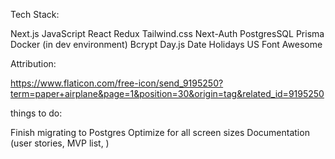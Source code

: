 Tech Stack:

Next.js
JavaScript
React
Redux
Tailwind.css
Next-Auth
PostgresSQL
Prisma
Docker (in dev environment)
Bcrypt
Day.js
Date Holidays US
Font Awesome

Attribution:

https://www.flaticon.com/free-icon/send_9195250?term=paper+airplane&page=1&position=30&origin=tag&related_id=9195250

things to do:

Finish migrating to Postgres
Optimize for all screen sizes
Documentation (user stories, MVP list, )
